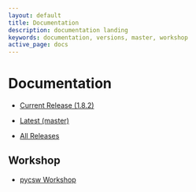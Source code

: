 ```yaml
---
layout: default
title: Documentation
description: documentation landing
keywords: documentation, versions, master, workshop
active_page: docs
---
```


# Documentation

* [Current Release (1.8.2)](http://docs.pycsw.org/en/1.8.2)
* [Latest (master)](http://docs.pycsw.org/en/latest)

* [All Releases](http://docs.pycsw.org)

Workshop
--------

* [pycsw Workshop](http://geopython.github.io/pycsw-workshop)

